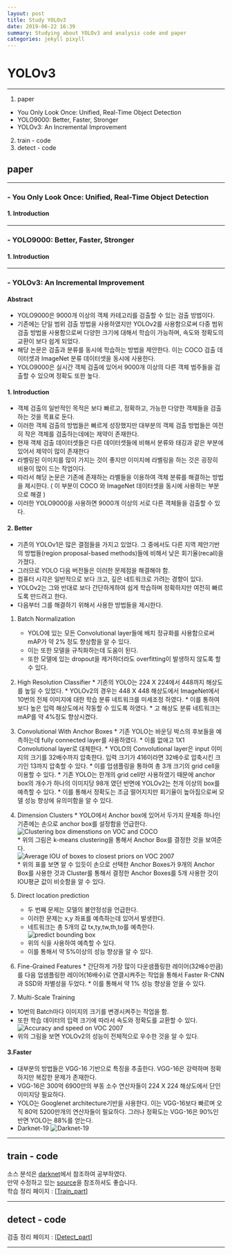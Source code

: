 ```yaml
---
layout: post
title: Study YOLOv3
date: 2019-06-22 16:39
summary: Studying about YOLOv3 and analysis code and paper
categories: jekyll pixyll
---
```

# YOLOv3
---
1.  paper
  - You Only Look Once: Unified, Real-Time Object Detection
  - YOLO9000: Better, Faster, Stronger
  - YOLOv3: An Incremental Improvement
2.  train - code
3.  detect - code

##  paper
---
###  -  You Only Look Once: Unified, Real-Time Object Detection
#### 1.   Introduction
---
### - YOLO9000: Better, Faster, Stronger
#### 1. Introduction
---
### - YOLOv3: An Incremental Improvement
#### Abstract  
* YOLO9000은 9000개 이상의 객체 카테고리를 검출할 수 있는 검출 방법이다.  
* 기존에는 단일 범위 검출 방법을 사용하였지만 YOLOv2를 사용함으로써 다중 범위 검출 방법을 사용함으로써 다양한 크기에 대해서 학습이 가능하며, 속도와 정확도의 교환이 보다 쉽게 되었다.  
* 해당 논문은 검출과 분류를 동시에 학습하는 방법을 제안한다. 이는 COCO 검출 데이터셋과 ImageNet 분류 데이터셋을 동시에 사용한다.  
* YOLO9000은 실시간 객체 검출에 있어서 9000개 이상의 다른 객체 범주들을 검출할 수 있으며 정확도 또한 높다.   

#### 1. Introduction
* 객체 검출의 일반적인 목적은 보다  빠르고, 정확하고, 가능한 다양한 객체들을 검출하는 것을 목표로 둔다.
* 이러한 객체 검출의 방법들은 빠르게 성장했지만 대부분의 객체 검출 방법들은 여전히 작은 객체를 검출하는데에는 제약이 존재한다.
* 현재 객체 검출 데이터셋들은 다른 데이터셋들에 비해서 분류와 태깅과 같은 부분에 있어서  제약이 많이 존재한다
* 라벨링된 이미지를 많이 가지는 것이 좋지만 이미지에 라벨링을 하는 것은 굉장히 비용이 많이 드는 작업이다.
* 따라서 해당 논문은 기존에 존재하는 라벨들을 이용하여 객체 분류를 해결하는 방법을 제시한다. ( 이 부분이 COCO 와 ImageNet 데이터셋을 동시에 사용하는 부분으로 해결 )
* 이러한 YOLO9000을 사용하면 9000개 이상의 서로 다른 객체들을 검출할 수 있다.

#### 2. Better  
* 기존의 YOLOv1은 많은 결점들을 가지고 있었다. 그 중에서도 다른 지역 제안기반의 방법들(region proposal-based methods)들에 비해서 낮은 회기율(recall)을 가졌다.
* 그러므로 YOLO 다음 버전들은 이러한 문제점을 해결해야 함.
* 컴퓨터 시각은 일반적으로 보다 크고, 깊은 네트워크로 가려는 경향이 있다.
* YOLOv2는 그와 반대로 보다 간단하게하여 쉽게 학습하며 정확하지만 여전히 빠르도록 만드려고 한다.
* 다음부터 그를 해결하기 위해서 사용한 방법들을 제시한다.

1. Batch Normalization
      *  YOLO에 있는 모든 Convolutional layer들에 배치 정규화를 사용함으로써 mAP가 약 2% 정도 향상함을 알 수 있다.
      * 이는 또한 모델을 규칙화하는데 도움이 된다.
      * 또한 모델에 있는 dropout을 제거하더라도 overfitting이 발생하지 않도록 할 수 있다.  


  2.  High Resolution Classifier
    * 기존의 YOLO는 224 X 224에서 448까지 해상도를 높일 수 있었다.
    * YOLOv2의 경우는 448 X 448 해상도에서 ImageNet에서 10번의 전체 이미지에 대한 학습 분류 네트워크를 미세조정 하였다.
    * 이를 통하여 보다 높은 입력 해상도에서 작동할 수 있도록 하였다.
    * 고 해상도 분류 네트워크는 mAP를 약 4%정도 향상시켰다.


  3.  Convolutional With Anchor Boxes
    * 기존 YOLO는 바운딩 박스의 후보들을 예측하는데 fully connected layer를 사용하였다.
    * 이를 없애고 1X1 Convolutional layer로 대체한다.
    * YOLO의 Convolutional layer은 input 이미지의 크기를 32배수까지 압축한다. 입력 크기가 416이라면 32배수로 압축시킨 크기인 13까지 압축할 수 있다.
    * 이를 업샘플링을 통하여 총 3개 크기의 grid cell을 이용할 수 있다.
    * 기존 YOLO는 한개의 grid cell만 사용하였기 때문에 anchor box의 개수가 하나의 이미지당  98개 였던 반면에 YOLOv2는 천개 이상의 box를 예측할 수 있다.
    * 이를 통해서 정확도는 조금 떨어지지만 회기율이 높아짐으로써 모델 성능 향상에 유의미함을 알 수 있다.


  4. Dimension Clusters
    * YOLO에서 Anchor box에 있어서 두가지 문제중 하나인 기존에는 손으로 anchor box를 설정함을 언급한다.  
    ![Clustering box dimenstions on VOC and COCO](../images/AnchorBox.JPG)  
    * 위의 그림은 k-means clustering을 통해서 Anchor Box를 결정한 것을 보여준다.  
    ![Average IOU of boxes to closest priors on VOC 2007](../images/AnchorBox_score.JPG)  
    * 위의 표를 보면 알 수 있듯이 손으로 선택한 Anchor Boxes가 9개의 Anchor Box를 사용한 것과 Cluster를 통해서 결정한 Anchor Boxes를 5개 사용한 것이 IOU평균 값이 비슷함을 알 수 있다.


  5. Direct location prediction
      * 두 번째 문제는 모델의 불안정성을 언급한다.
      * 이러한 문제는 x,y 좌표를 예측하는데 있어서 발생한다.
      * 네트워크는 총 5개의 값 tx,ty,tw,th,to를 예측한다.  
      ![predict bounding box](../images/bounding.JPG)  
      * 위의 식을 사용하여 예측할 수 있다.
      * 이를 통해서 약 5%이상의 성능 향상을 알 수 있다.


  6. Fine-Grained Features
    * 간단하게 가장 많이 다운샘플링한 레이어(32배수만큼)를 다음 업샘플링한 레이어(16배수)로 연결시켜주는 작업을 통해서 Faster R-CNN과 SSD와 차별성을 두었다.
    * 이를 통해서 약 1% 성능 향상을 얻을 수 있다.

7. Multi-Scale Training
  * 10번의 Batch마다 이미지의 크기를 변경시켜주는 작업을 함.
  * 또한 학습 데이터의 입력 크기에 따라서 속도와 정확도를 교환할 수 있다.
  ![Accuracy and speed on VOC 2007](../images/Table.JPG)
  * 위의 그림을 보면 YOLOv2의 성능이 전체적으로 우수한 것을 알 수 있다.

#### 3.Faster
  * 대부분의 방법들은 VGG-16 기반으로 특징을 추출한다. VGG-16은 강력하며 정확하지만 복잡한 문제가 존재한다.
  * VGG-16은 300억 6900만의 부동 소수 연산자들이 224 X 224 해상도에서 단인 이미지당 필요하다.
  * YOLO는 Googlenet architecture기반을 사용한다. 이는 VGG-16보다 빠르며 오직 80억 5200만개의 연산자들이 필요하다. 그러나 정확도는 VGG-16은 90%인 반면 YOLO는 88%를 얻는다.
  * Darknet-19
  ![Darknet-19](../images/Darknet-19.JPG)

---
##  train - code
소스 분석은 [darknet](https://github.com/pjreddie/darknet)에서 참조하여 공부하였다.  
만약 수정하고 있는 [source](https://github.com/dongyyyyy/darknet)을 참조하셔도 좋습니다.  
학습 정리 페이지 : [[Train_part](https://dongyyyyy.github.io/jekyll/pixyll/2019/06/22/YOLOv3_Train/)]

---
## detect - code
검출 정리 페이지 : [[Detect_part](https://dongyyyyy.github.io/jekyll/pixyll/2019/06/22/YOLOv3_Detect/)]

---
